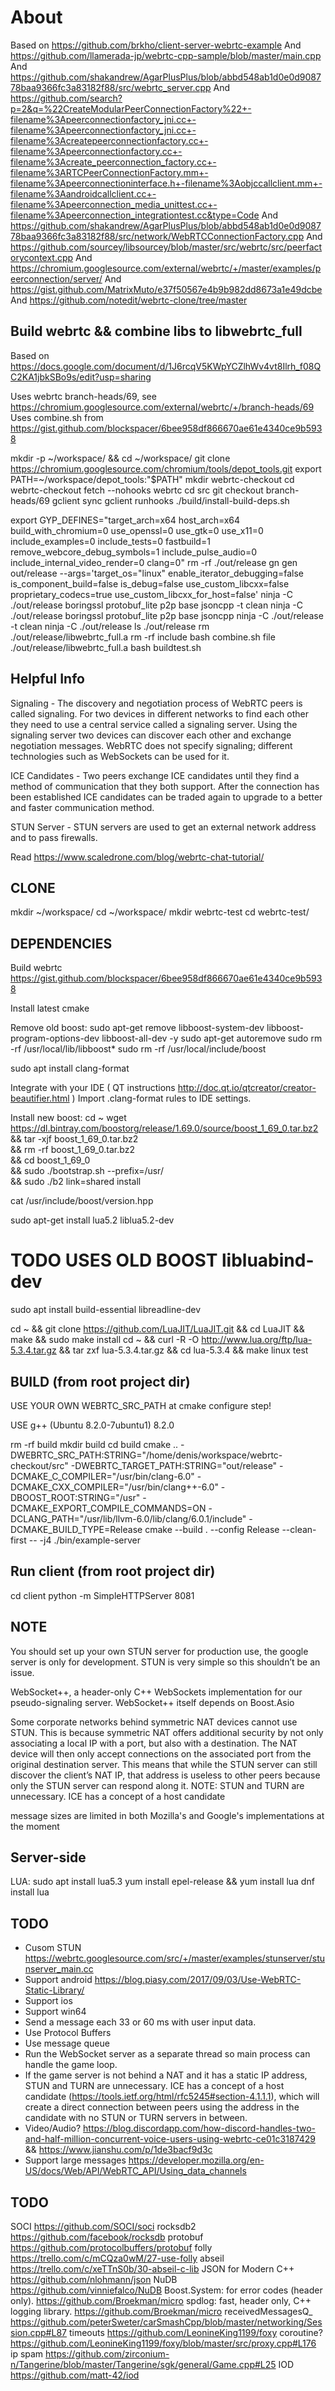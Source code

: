 # About

Based on https://github.com/brkho/client-server-webrtc-example
And https://github.com/llamerada-jp/webrtc-cpp-sample/blob/master/main.cpp
And https://github.com/shakandrew/AgarPlusPlus/blob/abbd548ab1d0e0d908778baa9366fc3a83182f88/src/webrtc_server.cpp
And https://github.com/search?p=2&q=%22CreateModularPeerConnectionFactory%22+-filename%3Apeerconnectionfactory_jni.cc+-filename%3Apeerconnectionfactory_jni.cc+-filename%3Acreatepeerconnectionfactory.cc+-filename%3Apeerconnectionfactory.cc+-filename%3Acreate_peerconnection_factory.cc+-filename%3ARTCPeerConnectionFactory.mm+-filename%3Apeerconnectioninterface.h+-filename%3Aobjccallclient.mm+-filename%3Aandroidcallclient.cc+-filename%3Apeerconnection_media_unittest.cc+-filename%3Apeerconnection_integrationtest.cc&type=Code
And https://github.com/shakandrew/AgarPlusPlus/blob/abbd548ab1d0e0d908778baa9366fc3a83182f88/src/network/WebRTCConnectionFactory.cpp
And https://github.com/sourcey/libsourcey/blob/master/src/webrtc/src/peerfactorycontext.cpp
And https://chromium.googlesource.com/external/webrtc/+/master/examples/peerconnection/server/
And https://gist.github.com/MatrixMuto/e37f50567e4b9b982dd8673a1e49dcbe
And https://github.com/notedit/webrtc-clone/tree/master

## Build webrtc && combine libs to libwebrtc_full

Based on https://docs.google.com/document/d/1J6rcqV5KWpYCZlhWv4vt8Ilrh_f08QC2KA1jbkSBo9s/edit?usp=sharing

Uses webrtc branch-heads/69, see https://chromium.googlesource.com/external/webrtc/+/branch-heads/69
Uses combine.sh from https://gist.github.com/blockspacer/6bee958df866670ae61e4340ce9b5938

mkdir -p ~/workspace/ && cd ~/workspace/
git clone https://chromium.googlesource.com/chromium/tools/depot_tools.git
export PATH=~/workspace/depot_tools:"$PATH"
mkdir webrtc-checkout
cd webrtc-checkout
fetch --nohooks webrtc
cd src
git checkout branch-heads/69
gclient sync
gclient runhooks
./build/install-build-deps.sh

export GYP_DEFINES="target_arch=x64 host_arch=x64 build_with_chromium=0 use_openssl=0 use_gtk=0 use_x11=0 include_examples=0 include_tests=0 fastbuild=1 remove_webcore_debug_symbols=1 include_pulse_audio=0 include_internal_video_render=0 clang=0"
rm -rf ./out/release
gn gen out/release --args='target_os="linux" enable_iterator_debugging=false is_component_build=false 
is_debug=false use_custom_libcxx=false proprietary_codecs=true use_custom_libcxx_for_host=false'
ninja -C ./out/release boringssl protobuf_lite p2p base jsoncpp -t clean
ninja -C ./out/release boringssl protobuf_lite p2p base jsoncpp
ninja -C ./out/release -t clean
ninja -C ./out/release
ls ./out/release
rm ./out/release/libwebrtc_full.a
rm -rf include
bash combine.sh
file ./out/release/libwebrtc_full.a
bash buildtest.sh

## Helpful Info

Signaling - The discovery and negotiation process of WebRTC peers is called signaling. For two devices in different networks to find each other they need to use a central service called a signaling server. Using the signaling server two devices can discover each other and exchange negotiation messages. WebRTC does not specify signaling; different technologies such as WebSockets can be used for it.

ICE Candidates - Two peers exchange ICE candidates until they find a method of communication that they both support. After the connection has been established ICE candidates can be traded again to upgrade to a better and faster communication method.

STUN Server - STUN servers are used to get an external network address and to pass firewalls.

Read https://www.scaledrone.com/blog/webrtc-chat-tutorial/

## CLONE

mkdir ~/workspace/
cd ~/workspace/
mkdir webrtc-test
cd webrtc-test/

## DEPENDENCIES

Build webrtc https://gist.github.com/blockspacer/6bee958df866670ae61e4340ce9b5938

Install latest cmake

Remove old boost:
sudo apt-get remove libboost-system-dev libboost-program-options-dev libboost-all-dev -y
sudo apt-get autoremove
sudo rm -rf /usr/local/lib/libboost*
sudo rm -rf /usr/local/include/boost

sudo apt install clang-format

Integrate with your IDE ( QT instructions http://doc.qt.io/qtcreator/creator-beautifier.html )
Import .clang-format rules to IDE settings.

Install new boost:
cd ~
wget https://dl.bintray.com/boostorg/release/1.69.0/source/boost_1_69_0.tar.bz2 \
    && tar -xjf boost_1_69_0.tar.bz2 \
    && rm -rf boost_1_69_0.tar.bz2 \
    && cd boost_1_69_0 \
    && sudo ./bootstrap.sh --prefix=/usr/ \
    && sudo ./b2 link=shared install

cat /usr/include/boost/version.hpp

sudo apt-get install lua5.2 liblua5.2-dev 

# TODO USES OLD BOOST libluabind-dev

sudo apt install build-essential libreadline-dev

cd ~ && git clone https://github.com/LuaJIT/LuaJIT.git && cd LuaJIT && make && sudo make install
cd ~ && curl -R -O http://www.lua.org/ftp/lua-5.3.4.tar.gz && tar zxf lua-5.3.4.tar.gz && cd lua-5.3.4 && make linux test

## BUILD (from root project dir)

USE YOUR OWN WEBRTC_SRC_PATH at cmake configure step!

USE g++ (Ubuntu 8.2.0-7ubuntu1) 8.2.0

rm -rf build
mkdir build
cd build
cmake .. -DWEBRTC_SRC_PATH:STRING="/home/denis/workspace/webrtc-checkout/src" -DWEBRTC_TARGET_PATH:STRING="out/release" -DCMAKE_C_COMPILER="/usr/bin/clang-6.0" -DCMAKE_CXX_COMPILER="/usr/bin/clang++-6.0" -DBOOST_ROOT:STRING="/usr" -DCMAKE_EXPORT_COMPILE_COMMANDS=ON -DCLANG_PATH="/usr/lib/llvm-6.0/lib/clang/6.0.1/include" -DCMAKE_BUILD_TYPE=Release
cmake --build . --config Release --clean-first -- -j4
./bin/example-server

## Run client (from root project dir)

cd client
python -m SimpleHTTPServer 8081

## NOTE

You should set up your own STUN server for production use, the google server is only for development.
STUN is very simple so this shouldn’t be an issue.

WebSocket++, a header-only C++ WebSockets implementation for our pseudo-signaling server. WebSocket++ itself depends on Boost.Asio

Some corporate networks behind symmetric NAT devices cannot use STUN. This is because symmetric NAT offers additional security by not only associating a local IP with a port, but also with a destination. The NAT device will then only accept connections on the associated port from the original destination server. This means that while the STUN server can still discover the client’s NAT IP, that address is useless to other peers because only the STUN server can respond along it. NOTE: STUN and TURN are unnecessary. ICE has a concept of a host candidate

message sizes are limited in both Mozilla's and Google's implementations at the moment 

## Server-side

LUA:
sudo apt install lua5.3
yum install epel-release && yum install lua
dnf install lua

## TODO

* Cusom STUN https://webrtc.googlesource.com/src/+/master/examples/stunserver/stunserver_main.cc
* Support android https://blog.piasy.com/2017/09/03/Use-WebRTC-Static-Library/
* Support ios
* Support win64
* Send a message each 33 or 60 ms with user input data.
* Use Protocol Buffers
* Use message queue
* Run the WebSocket server as a separate thread so main process can handle the game loop.
* If the game server is not behind a NAT and it has a static IP address, STUN and TURN are unnecessary. ICE has a concept of a host candidate (https://tools.ietf.org/html/rfc5245#section-4.1.1.1), which will create a direct connection between peers using the address in the candidate with no STUN or TURN servers in between.
* Video/Audio? https://blog.discordapp.com/how-discord-handles-two-and-half-million-concurrent-voice-users-using-webrtc-ce01c3187429 && https://www.jianshu.com/p/1de3bacf9d3c
* Support large messages https://developer.mozilla.org/en-US/docs/Web/API/WebRTC_API/Using_data_channels

## TODO
SOCI https://github.com/SOCI/soci
rocksdb2 https://github.com/facebook/rocksdb
protobuf https://github.com/protocolbuffers/protobuf
folly https://trello.com/c/mCQza0wM/27-use-folly
abseil https://trello.com/c/xeTTnS0b/30-abseil-c-lib
JSON for Modern C++ https://github.com/nlohmann/json
NuDB https://github.com/vinniefalco/NuDB
Boost.System: for error codes (header only). https://github.com/Broekman/micro
spdlog: fast, header only, C++ logging library. https://github.com/Broekman/micro
receivedMessagesQ_ https://github.com/peterSweter/carSmashCpp/blob/master/networking/Session.cpp#L87
timeouts https://github.com/LeonineKing1199/foxy
coroutine? https://github.com/LeonineKing1199/foxy/blob/master/src/proxy.cpp#L176
ip spam https://github.com/zirconium-n/Tangerine/blob/master/Tangerine/sgk/general/Game.cpp#L25
IOD https://github.com/matt-42/iod
